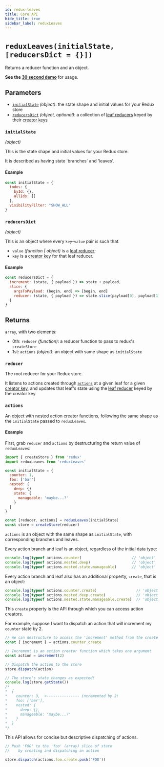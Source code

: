 ```yaml
---
id: redux-leaves
title: Core API
hide_title: true
sidebar_label: reduxLeaves
---
```


# `reduxLeaves(initialState, [reducersDict = {}])`

Returns a reducer function and an object.

**See the [30 second demo](intro/demo.md)** for usage.

## Parameters
- [`initialState`](#initialstate) *(object)*: the state shape and initial values for your Redux store
- [`reducersDict`](#reducersdict) *(object, optional)*: a collection of [leaf reducers](leafReducers.md) keyed by their [creator keys](creatorKeys.md)

### `initialState`
*(object)*

This is the state shape and initial values for your Redux store.

It is described as having state 'branches' and 'leaves'.

#### Example

```js
const initialState = {
  todos: {
    byId: {},
    allIds: []
  },
  visibilityFilter: "SHOW_ALL"
}
```

### `reducersDict`
*(object)*

This is an object where every `key`-`value` pair is such that:
- `value` *(function | object)* is a [leaf reducer](leafReducers.md);
- `key` is a [creator key](creatorKeys.md) for that leaf reducer.

#### Example

```js
const reducersDict = {
  increment: (state, { payload }) => state + payload,
  slice: {
    argsToPayload: (begin, end) => [begin, end]
    reducer: (state, { payload }) => state.slice(payload[0], payload[1])
  }
}
```

## Returns
`array`, with two elements:
- 0th: `reducer` *(function)*: a reducer function to pass to redux's `createStore`
- 1st: `actions` *(object)*: an object with same shape as `initialState`

### `reducer`

The root reducer for your Redux store.

It listens to actions created through [`actions`](#actions) at a given leaf for a given [creator key](creatorKeys.md), and updates that leaf's state using the [leaf reducer](leafReducers.md) keyed by the creator key.

### `actions`

An object with nested action creator functions, following the same shape as the `initialState` passed to `reduxLeaves`.

#### Example

First, grab `reducer` and `actions` by destructuring the return value of `reduxLeaves`:

```js
import { createStore } from 'redux'
import reduxLeaves from 'reduxLeaves'

const initialState = {
  counter: 1,
  foo: ['bar']
  nested: {
    deep: {}
    state: {
      manageable: 'maybe...?'
    }
  }
}

const [reducer, actions] = reduxLeaves(initialState)
const store = createStore(reducer)
```

`actions` is an object with the same shape as `initialState`, with corresponding branches and leaves.

Every action branch and leaf is an object, regardless of the initial data type:

```js
console.log(typeof actions.counter)                       // 'object'
console.log(typeof actions.nested.deep)                   // 'object'
console.log(typeof actions.nested.state.manageable)       // 'object'
```

Every action branch and leaf also has an additional property, `create`, that is an object:

```js
console.log(typeof actions.counter.create)                  // 'object'
console.log(typeof actions.nested.deep.create)              // 'object'
console.log(typeof actions.nested.state.manageable.create)  // 'object'
```

This `create` property is the API through which you can access action creators.

For example, suppose I want to dispatch an action that will increment my `counter` state by 2.

```js
// We can destructure to access the 'increment' method from the create API
const { increment } = actions.counter.create

// Increment is an action creator function which takes one argument
const action = increment(2)

// Dispatch the action to the store
store.dispatch(action)

// The store's state changes as expected!
console.log(store.getState())
/*
*  {
*    counter: 3,  <--------------- incremented by 2!
*    foo: ['bar'],
*    nested: {
*      deep: {},
*      manageable: 'maybe...?'
*    }
*  }
*/
```
This API allows for concise but descriptive dispatching of actions.
```js
// Push 'FOO' to the 'foo' (array) slice of state
//    by creating and dispatching an action

store.dispatch(actions.foo.create.push('FOO'))
```